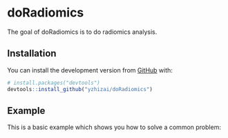 
<!-- README.md is generated from README.Rmd. Please edit that file -->

# doRadiomics

<!-- badges: start -->

<!-- badges: end -->

The goal of doRadiomics is to do radiomics analysis.

## Installation

You can install the development version from
[GitHub](https://github.com/) with:

``` r
# install.packages("devtools")
devtools::install_github("yzhizai/doRadiomics")
```

## Example

This is a basic example which shows you how to solve a common problem:
